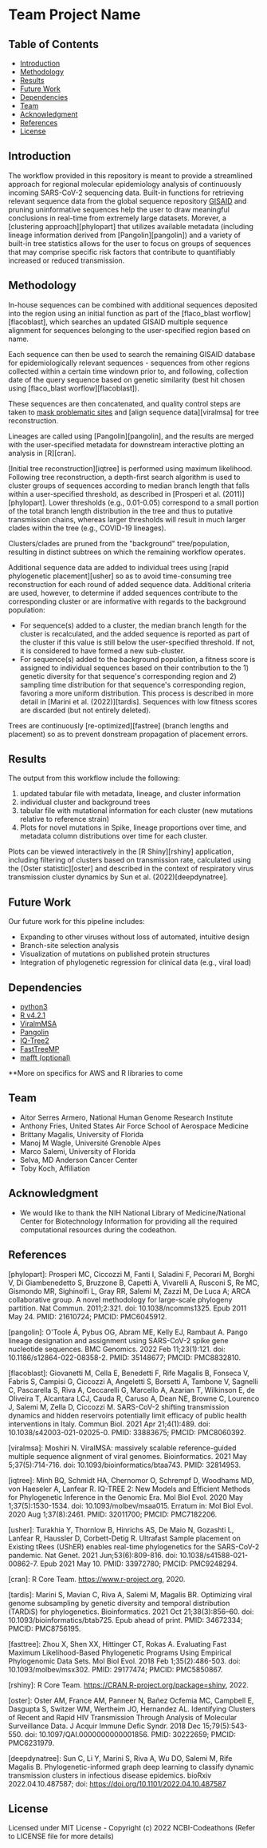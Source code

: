 # Team Project Name

## Table of Contents
- [Introduction](#Introduction)
- [Methodology](#Methodology)
- [Results](#Results)
- [Future Work](#Future-Work)
- [Dependencies](#Dependencies)
- [Team](#Team)
- [Acknowledgment](#Acknowledgment)
- [References](#References)
- [License](#License)

## Introduction
The workflow provided in this repository is meant to provide a streamlined approach for regional molecular epidemiology analysis of continuously incoming SARS-CoV-2 sequencing data. Built-in functions for retrieving relevant sequence data from the global sequence repository [GISAID](https://gisaid.org) and pruning uninformative sequences help the user to draw meaningful conclusions in real-time from extremely large datasets. Morever, a [clustering approach][phylopart] that utilizes available metadata (including lineage information derived from [Pangolin][pangolin]) and a variety of built-in tree statistics allows for the user to focus on groups of sequences that may comprise specific risk factors that contribute to quantifiably increased or reduced transmission.

## Methodology

In-house sequences can be combined with additional sequences deposited into the region using an initial function as part of the [flaco_blast worflow][flacoblast], which searches an updated GISAID multiple sequence alignment for sequences belonging to the user-specified region based on name.

Each sequence can then be used to search the remaining GISAID database for epidemiologically relevant sequences - sequences from other regions collected within a certain time windown prior to, and following, collection date of the query sequence based on genetic similarity (best hit chosen using [flaco_blast worflow][flacoblast]).

These sequences are then concatenated, and quality control steps are taken to [mask problematic sites](https://virological.org/t/issues-with-sars-cov-2-sequencing-data/473) and [align sequence data][viralmsa] for tree reconstruction. 

Lineages are called using [Pangolin][pangolin], and the results are merged with the user-specified metadata for downstream interactive plotting an analysis in [R][cran].

[Initial tree reconstruction][iqtree] is performed using maximum likelihood. Following tree reconstruction, a depth-first search algorithm is used to cluster groups of sequences according to median branch length that falls within a user-specified threshold, as described in [Prosperi et al. (2011)][phylopart]. Lower thresholds (e.g., 0.01-0.05) correspond to a small portion of the total branch length distribution in the tree and thus to putative transmission chains, whereas larger thresholds will result in much larger clades within the tree (e.g., COVID-19 lineages).

Clusters/clades are pruned from the "background" tree/population, resulting in distinct subtrees on which the remaining workflow operates.


Additional sequence data are added to individual trees using [rapid phylogenetic placement][usher] so as to avoid time-consuming tree reconstruction for each round of added sequence data. Additional criteria are used, however, to determine if added sequences contribute to the corresponding cluster or are informative with regards to the background population:

- For sequence(s) added to a cluster, the median branch length for the cluster is recalculated, and the added sequence is reported as part of the cluster if this value is still below the user-specified threshold. If not, it is considered to have formed a new sub-cluster.
- For sequence(s) added to the background population, a fitness score is assigned to individual sequences based on their contribution to the 1) genetic diversity for that sequence's corresponding region and 2) sampling time distribution for that sequence's corresponding region, favoring a more uniform distribution. This process is described in more detail in [Marini et al. (2022)][tardis]. Sequences with low fitness scores are discarded (but not entirely deleted).

Trees are continuously [re-optimized][fastree] (branch lengths and placement) so as to prevent donstream propagation of placement errors.


## Results

The output from this workflow include the following:

1. updated tabular file with metadata, lineage, and cluster information
2. individual cluster and background trees
3. tabular file with mutational information for each cluster (new mutations relative to reference strain)
4. Plots for novel mutations in Spike, lineage proportions over time, and metadata column distributions over time for each cluster.

Plots can be viewed interactively in the [R Shiny][rshiny] application, including filtering of clusters based on transmission rate, calculated using the [Oster statistic][oster] and described in the context of respiratory virus transmission cluster dynamics by Sun et al. (2022)[deepdynatree].

## Future Work

Our future work for this pipeline includes:

* Expanding to other viruses without loss of automated, intuitive design
* Branch-site selection analysis
* Visualization of mutations on published protein structures
* Integration of phylogenetic regression for clinical data (e.g., viral load)


## Dependencies
* [python3](https://www.python.org)
* [R v4.2.1](https://cloud.r-project.org/)
* [ViralmMSA](https://github.com/niemasd/ViralMSA)
* [Pangolin](https://cov-lineages.org/resources/pangolin/installation.html)
* [IQ-Tree2](https://apolo-docs.readthedocs.io/en/latest/software/applications/iqtree/2.1.2/index.html)
* [FastTreeMP](http://www.microbesonline.org/fasttree/#Install)
* [mafft (optional)](https://mafft.cbrc.jp/alignment/software/)

**More on specifics for AWS and R libraries to come

## Team
- Aitor Serres Armero, National Human Genome Research Institute
- Anthony Fries, United States Air Force School of Aerospace Medicine
- Brittany Magalis, University of Florida
- Manoj M Wagle, Université Grenoble Alpes
- Marco Salemi, University of Florida
- Selva, MD Anderson Cancer Center
- Toby Koch, Affiliation

## Acknowledgment
- We would like to thank the NIH National Library of Medicine/National Center for Biotechnology Information for providing all the required computational resources during the codeathon.

## References
[phylopart]: Prosperi MC, Ciccozzi M, Fanti I, Saladini F, Pecorari M, Borghi V, Di Giambenedetto S, Bruzzone B, Capetti A, Vivarelli A, Rusconi S, Re MC, Gismondo MR, Sighinolfi L, Gray RR, Salemi M, Zazzi M, De Luca A; ARCA collaborative group. A novel methodology for large-scale phylogeny partition. Nat Commun. 2011;2:321. doi: 10.1038/ncomms1325. Epub 2011 May 24. PMID: 21610724; PMCID: PMC6045912.

[pangolin]: O'Toole Á, Pybus OG, Abram ME, Kelly EJ, Rambaut A. Pango lineage designation and assignment using SARS-CoV-2 spike gene nucleotide sequences. BMC Genomics. 2022 Feb 11;23(1):121. doi: 10.1186/s12864-022-08358-2. PMID: 35148677; PMCID: PMC8832810.

[flacoblast]: Giovanetti M, Cella E, Benedetti F, Rife Magalis B, Fonseca V, Fabris S, Campisi G, Ciccozzi A, Angeletti S, Borsetti A, Tambone V, Sagnelli C, Pascarella S, Riva A, Ceccarelli G, Marcello A, Azarian T, Wilkinson E, de Oliveira T, Alcantara LCJ, Cauda R, Caruso A, Dean NE, Browne C, Lourenco J, Salemi M, Zella D, Ciccozzi M. SARS-CoV-2 shifting transmission dynamics and hidden reservoirs potentially limit efficacy of public health interventions in Italy. Commun Biol. 2021 Apr 21;4(1):489. doi: 10.1038/s42003-021-02025-0. PMID: 33883675; PMCID: PMC8060392.

[viralmsa]: Moshiri N. ViralMSA: massively scalable reference-guided multiple sequence alignment of viral genomes. Bioinformatics. 2021 May 5;37(5):714-716. doi: 10.1093/bioinformatics/btaa743. PMID: 32814953.

[iqtree]: Minh BQ, Schmidt HA, Chernomor O, Schrempf D, Woodhams MD, von Haeseler A, Lanfear R. IQ-TREE 2: New Models and Efficient Methods for Phylogenetic Inference in the Genomic Era. Mol Biol Evol. 2020 May 1;37(5):1530-1534. doi: 10.1093/molbev/msaa015. Erratum in: Mol Biol Evol. 2020 Aug 1;37(8):2461. PMID: 32011700; PMCID: PMC7182206.

[usher]: Turakhia Y, Thornlow B, Hinrichs AS, De Maio N, Gozashti L, Lanfear R, Haussler D, Corbett-Detig R. Ultrafast Sample placement on Existing tRees (UShER) enables real-time phylogenetics for the SARS-CoV-2 pandemic. Nat Genet. 2021 Jun;53(6):809-816. doi: 10.1038/s41588-021-00862-7. Epub 2021 May 10. PMID: 33972780; PMCID: PMC9248294.

[cran]: R Core Team. https://www.r-project.org, 2020.

[tardis]: Marini S, Mavian C, Riva A, Salemi M, Magalis BR. Optimizing viral genome subsampling by genetic diversity and temporal distribution (TARDiS) for phylogenetics. Bioinformatics. 2021 Oct 21;38(3):856–60. doi: 10.1093/bioinformatics/btab725. Epub ahead of print. PMID: 34672334; PMCID: PMC8756195.

[fasttree]: Zhou X, Shen XX, Hittinger CT, Rokas A. Evaluating Fast Maximum Likelihood-Based Phylogenetic Programs Using Empirical Phylogenomic Data Sets. Mol Biol Evol. 2018 Feb 1;35(2):486-503. doi: 10.1093/molbev/msx302. PMID: 29177474; PMCID: PMC5850867.

[rshiny]: R Core Team. https://CRAN.R-project.org/package=shiny, 2022.

[oster]: Oster AM, France AM, Panneer N, Bañez Ocfemia MC, Campbell E, Dasgupta S, Switzer WM, Wertheim JO, Hernandez AL. Identifying Clusters of Recent and Rapid HIV Transmission Through Analysis of Molecular Surveillance Data. J Acquir Immune Defic Syndr. 2018 Dec 15;79(5):543-550. doi: 10.1097/QAI.0000000000001856. PMID: 30222659; PMCID: PMC6231979.

[deepdynatree]: Sun C, Li Y, Marini S, Riva A, Wu DO, Salemi M, Rife Magalis B. Phylogenetic-informed graph deep learning to classify dynamic transmission clusters in infectious disease epidemics. bioRxiv 2022.04.10.487587; doi: https://doi.org/10.1101/2022.04.10.487587

## License
Licensed under MIT License - Copyright (c) 2022 NCBI-Codeathons (Refer to LICENSE file for more details)
